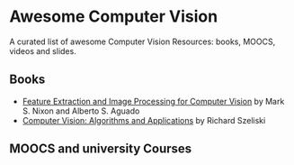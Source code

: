 Awesome Computer Vision
=======================

A curated list of awesome Computer Vision Resources: books, MOOCS, videos and slides.

Books
------

* [Feature Extraction and Image Processing for Computer Vision](http://www.itu.dk/courses/SIGB/F2011/untitled%20folder/Reading/RelatedBooks/FeatureExtraction&Imageprocessing.pdf) by Mark S. Nixon and Alberto S. Aguado
* [Computer Vision: Algorithms and Applications](http://szeliski.org/Book/) by  Richard Szeliski


MOOCS and university Courses
----------------------------
